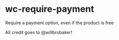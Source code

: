 # wc-require-payment
Require a payment option, even if the product is free

All credit goes to @willbrubaker! 

